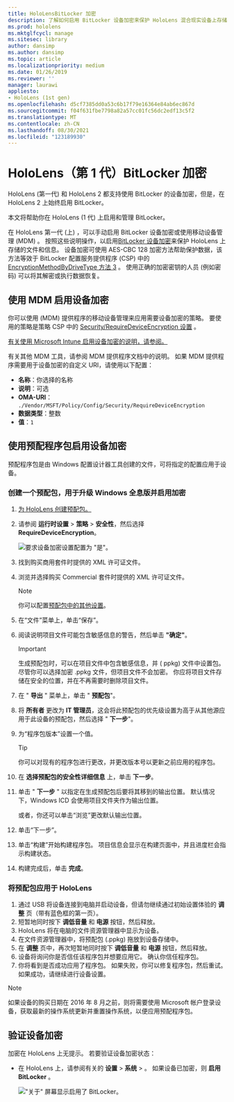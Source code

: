 ```yaml
---
title: HoloLensBitLocker 加密
description: 了解如何启用 BitLocker 设备加密来保护 HoloLens 混合现实设备上存储的文件。
ms.prod: hololens
ms.mktglfcycl: manage
ms.sitesec: library
author: dansimp
ms.author: dansimp
ms.topic: article
ms.localizationpriority: medium
ms.date: 01/26/2019
ms.reviewer: ''
manager: laurawi
appliesto:
- HoloLens (1st gen)
ms.openlocfilehash: d5cf7385dd0a53c6b17f79e16364e84ab6ec867d
ms.sourcegitcommit: f04f631fbe7798a82a57cc01fc56dc2edf13c5f2
ms.translationtype: MT
ms.contentlocale: zh-CN
ms.lasthandoff: 08/30/2021
ms.locfileid: "123189930"
---
```

# <a name="hololens-1st-gen-bitlocker-encryption"></a>HoloLens（第 1 代）BitLocker 加密

HoloLens (第一代) 和 HoloLens 2 都支持使用 BitLocker 的设备加密，但是，在 HoloLens 2 上始终启用 BitLocker。

本文将帮助你在 HoloLens (1 代) 上启用和管理 BitLocker。

在 HoloLens 第一代 (上) ，可以手动启用 BitLocker 设备加密或使用移动设备管理 (MDM) 。 按照这些说明操作，以启用[BitLocker 设备加密](/windows/security/information-protection/bitlocker/bitlocker-device-encryption-overview-windows-10#bitlocker-device-encryption)来保护 HoloLens 上存储的文件和信息。 设备加密可使用 AES-CBC 128 加密方法帮助保护数据，该方法等效于 BitLocker 配置服务提供程序 (CSP) 中的 [EncryptionMethodByDriveType 方法 3](/windows/client-management/mdm/bitlocker-csp#encryptionmethodbydrivetype) 。 使用正确的加密密钥的人员 (例如密码) 可以将其解密或执行数据恢复。

## <a name="enable-device-encryption-using-mdm"></a>使用 MDM 启用设备加密

你可以使用 (MDM) 提供程序的移动设备管理来应用需要设备加密的策略。 要使用的策略是策略 CSP 中的 [Security/RequireDeviceEncryption 设置](/windows/client-management/mdm/policy-csp-security#security-requiredeviceencryption) 。

[有关使用 Microsoft Intune 启用设备加密的说明，请参阅。](/intune/compliance-policy-create-windows#windows-holographic-for-business)

有关其他 MDM 工具，请参阅 MDM 提供程序文档中的说明。 如果 MDM 提供程序需要用于设备加密的自定义 URI，请使用以下配置：

- **名称**：你选择的名称
- **说明**：可选
- **OMA-URI**： `./Vendor/MSFT/Policy/Config/Security/RequireDeviceEncryption`
- **数据类型**：整数
- **值**：`1`

## <a name="enable-device-encryption-using-a-provisioning-package"></a>使用预配程序包启用设备加密

预配程序包是由 Windows 配置设计器工具创建的文件，可将指定的配置应用于设备。 

### <a name="create-a-provisioning-package-that-upgrades-the-windows-holographic-edition-and-enables-encryption"></a>创建一个预配包，用于升级 Windows 全息版并启用加密

1. [为 HoloLens 创建预配包。](hololens-provisioning.md)
1. 请参阅 **运行时设置**  >  **策略**  >  **安全性**，然后选择 **RequireDeviceEncryption**。

    ![要求设备加密设置配置为 "是"。](images/device-encryption.png)

1. 找到购买商用套件时提供的 XML 许可证文件。

1. 浏览并选择购买 Commercial 套件时提供的 XML 许可证文件。
    > [!NOTE]
    > 你可以配置[预配包中的其他设置](hololens-provisioning.md)。

1. 在“文件”菜单上，单击“保存”。 

1. 阅读说明项目文件可能包含敏感信息的警告，然后单击 **"确定"**。

    > [!IMPORTANT]
    > 生成预配包时，可以在项目文件中包含敏感信息，并 ( ppkg) 文件中设置包。 尽管你可以选择加密 .ppkg 文件，但项目文件不会加密。 你应将项目文件存储在安全的位置，并在不再需要时删除项目文件。

1. 在 " **导出** " 菜单上，单击 " **预配包**"。
1. 将 **所有者** 更改为 **IT 管理员**，这会将此预配包的优先级设置为高于从其他源应用于此设备的预配包，然后选择 " **下一步**"。
1. 为“程序包版本”设置一个值。

    > [!TIP]
    > 你可以对现有的程序包进行更改，并更改版本号以更新之前应用的程序包。

1. 在 **选择预配包的安全性详细信息** 上，单击 **下一步**。
1. 单击 " **下一步** " 以指定在生成预配包后要将其移到的输出位置。 默认情况下，Windows ICD 会使用项目文件夹作为输出位置。

    或者，你还可以单击“浏览”更改默认输出位置。

1. 单击“下一步”。
1. 单击“构建”开始构建程序包。 项目信息会显示在构建页面中，并且进度栏会指示构建状态。
1. 构建完成后，单击 **完成**。

### <a name="apply-the-provisioning-package-to-hololens"></a>将预配包应用于 HoloLens

1. 通过 USB 将设备连接到电脑并启动设备，但请勿继续通过初始设置体验的 **调整** 页（带有蓝色框的第一页）。
1. 短暂地同时按下 **调低音量** 和 **电源** 按钮，然后释放。
1. HoloLens 将在电脑的文件资源管理器中显示为设备。
1. 在文件资源管理器中，将预配包 (.ppkg) 拖放到设备存储中。
1. 在 **调整** 页中，再次短暂地同时按下 **调低音量** 和 **电源** 按钮，然后释放。
1. 设备将询问你是否信任该程序包并想要应用它。 确认你信任程序包。
1. 你将看到是否成功应用了程序包。 如果失败，你可以修复程序包，然后重试。 如果成功，请继续进行设备设置。

> [!NOTE]
> 如果设备的购买日期在 2016 年 8 月之前，则将需要使用 Microsoft 帐户登录设备，获取最新的操作系统更新并重置操作系统，以便应用预配程序包。

## <a name="verify-device-encryption"></a>验证设备加密

加密在 HoloLens 上无提示。 若要验证设备加密状态：

- 在 HoloLens 上，请参阅有关的 **设置**  >  **系统**  >  。 如果设备已加密，则 **启用** **BitLocker** 。 

    !["关于" 屏幕显示启用了 BitLocker。](images/about-encryption.png)
